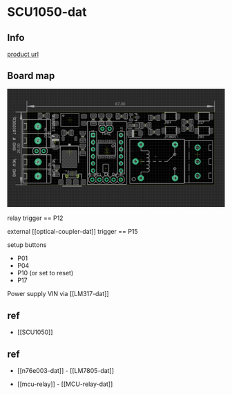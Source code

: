 
# SCU1050-dat


## Info 
 
[product url](https://www.electrodragon.com/product/intermittent-switching-relay-module-n76e003-mcu/)

## Board map 

![](2025-03-20-19-01-57.png)

relay trigger == P12 

external [[optical-coupler-dat]] trigger == P15

setup buttons 

- P01
- P04
- P10 (or set to reset)
- P17 

Power supply VIN via [[LM317-dat]]

## ref 
 
- [[SCU1050]] 


## ref 

- [[n76e003-dat]] - [[LM7805-dat]]


- [[mcu-relay]] - [[MCU-relay-dat]]

